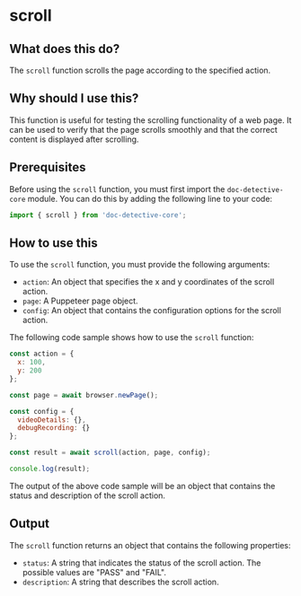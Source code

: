 
  
   # **scroll**

## What does this do?

The `scroll` function scrolls the page according to the specified action.

## Why should I use this?

This function is useful for testing the scrolling functionality of a web page. It can be used to verify that the page scrolls smoothly and that the correct content is displayed after scrolling.

## Prerequisites

Before using the `scroll` function, you must first import the `doc-detective-core` module. You can do this by adding the following line to your code:

```javascript
import { scroll } from 'doc-detective-core';
```

## How to use this

To use the `scroll` function, you must provide the following arguments:

* `action`: An object that specifies the x and y coordinates of the scroll action.
* `page`: A Puppeteer page object.
* `config`: An object that contains the configuration options for the scroll action.

The following code sample shows how to use the `scroll` function:

```javascript
const action = {
  x: 100,
  y: 200
};

const page = await browser.newPage();

const config = {
  videoDetails: {},
  debugRecording: {}
};

const result = await scroll(action, page, config);

console.log(result);
```

The output of the above code sample will be an object that contains the status and description of the scroll action.

## Output

The `scroll` function returns an object that contains the following properties:

* `status`: A string that indicates the status of the scroll action. The possible values are "PASS" and "FAIL".
* `description`: A string that describes the scroll action.
  
  